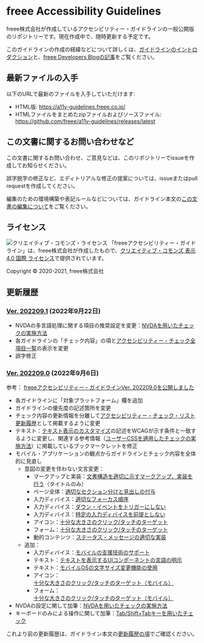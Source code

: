 # freee Accessibility Guidelines

freee株式会社が作成しているアクセシビリティー・ガイドラインの一般公開版のリポジトリーです。現在作成中で、随時更新する予定です。

このガイドラインの作成の経緯などについて詳しくは、[ガイドラインのイントロダクション](https://a11y-guidelines.freee.co.jp/intro/index.html)と、[freee Developers Blogの記事](https://developers.freee.co.jp/entry/a11y-guidelines-202004.0)をご覧ください。

## 最新ファイルの入手

以下のURLで最新のファイルを入手していただけます:

* HTML版: <https://a11y-guidelines.freee.co.jp/>
* HTMLファイルをまとめたzipファイルおよびソースファイル: <https://github.com/freee/a11y-guidelines/releases/latest>

## この文書に関するお問い合わせなど

この文書に関するお問い合わせ、ご意見などは、このリポジトリーでissueを作成してお知らせください。

誤字脱字の修正など、エディトリアルな修正の提案については、issueまたはpull requestを作成してください。

編集のための環境構築や表記ルールなどについては、ガイドライン本文の[この文書の編集について](https://a11y-guidelines.freee.co.jp/intro/contributing.html)をご覧ください。

## ライセンス

![クリエイティブ・コモンズ・ライセンス](https://i.creativecommons.org/l/by/4.0/88x31.png)
「freeeアクセシビリティー・ガイドライン」は、freee株式会社が作成したもので、[クリエイティブ・コモンズ 表示 4.0 国際 ライセンス](http://creativecommons.org/licenses/by/4.0/)で提供されています。

Copyright © 2020-2021, freee株式会社

## 更新履歴

### [Ver. 202209.1](https://github.com/freee/a11y-guidelines/releases/202209.1/) (2022年9月22日)

* NVDAの多言語処理に関する項目の推奨設定を変更：[NVDAを用いたチェックの実施方法](https://a11y-guidelines.freee.co.jp/explanations/screen-reader-check-nvda.html)
* 各ガイドラインの「チェック内容」の項と[アクセシビリティー・チェック全項目一覧](https://a11y-guidelines.freee.co.jp/checks/checklist.html)の表示を変更
* 誤字修正

### [Ver. 202209.0](https://github.com/freee/a11y-guidelines/releases/202209.0/) (2022年9月6日)

参考： [freeeアクセシビリティー・ガイドラインVer. 202209.0を公開しました](https://developers.freee.co.jp/entry/a11y-guidelines-202209.0)

* 各ガイドラインに「対象プラットフォーム」欄を追加
* ガイドラインの優先度の記述箇所を変更
* チェック内容の更新情報を分離して[アクセシビリティー・チェック・リスト更新履歴](https://a11y-guidelines.freee.co.jp/checks/checksheet.html#checksheet-history)として掲載するように変更
* テキスト：[テキスト表示のカスタマイズ](https://a11y-guidelines.freee.co.jp/categories/text.html#gl-text-customize)の記述をWCAGが示す条件と一致するように変更し、関連する参考情報（[ユーザーCSSを適用したチェックの実施方法](https://a11y-guidelines.freee.co.jp/explanations/text-custom-css.html#exp-text-custom-css)）に掲載しているブックマークレットを修正
* モバイル・アプリケーションの観点からガイドラインとチェック内容を全体的に見直し
  - 意図の変更を伴わない文言変更：
    - マークアップと実装：[文書構造を適切に示すマークアップ、実装を行う](https://a11y-guidelines.freee.co.jp/categories/markup.html#gl-markup-semantics)（タイトルのみ）
    - ページ全体：[適切なセクション分けと見出しの付与](https://a11y-guidelines.freee.co.jp/categories/page.html#gl-page-headings)
    - 入力ディバイス：[適切なフォーカス順序](https://a11y-guidelines.freee.co.jp/categories/input_device.html#gl-input-device-focus)
    - 入力ディバイス：[ダウン・イベントをトリガーにしない](https://a11y-guidelines.freee.co.jp/categories/input_device.html#gl-input-device-use-up-event)
    - 入力ディバイス：[特定の入力ディバイスを前提としない](https://a11y-guidelines.freee.co.jp/categories/input_device.html#gl-input-device-independent)
    - アイコン：[十分な大きさのクリック/タッチのターゲット](https://a11y-guidelines.freee.co.jp/categories/icon.html#gl-icon-target-size)
    - フォーム：[十分な大きさのクリック/タッチのターゲット](https://a11y-guidelines.freee.co.jp/categories/form.html#gl-form-target-size)
    - 動的コンテンツ：[ステータス・メッセージの適切な実装](https://a11y-guidelines.freee.co.jp/categories/dynamic_content.html#gl-dynamic-content-status)
  - 追加：
    - 入力ディバイス：[モバイルの支援技術のサポート](https://a11y-guidelines.freee.co.jp/categories/input_device.html#gl-input-device-support-mobile-assistive-tech)
    - テキスト：[テキストを表示するUIコンポーネントの言語の明示](https://a11y-guidelines.freee.co.jp/categories/text.html#gl-text-component-lang)
    - テキスト：[モバイルOSの文字サイズ変更機能の使用](https://a11y-guidelines.freee.co.jp/categories/text.html#gl-text-mobile-enlarge-settings)
    - アイコン：[十分な大きさのクリック/タッチのターゲット（モバイル）](https://a11y-guidelines.freee.co.jp/categories/icon.html#gl-icon-target-size-mobile)
    - フォーム：[十分な大きさのクリック/タッチのターゲット（モバイル）](https://a11y-guidelines.freee.co.jp/categories/form.html#gl-form-target-size-mobile)
* NVDAの設定に関して加筆：[NVDAを用いたチェックの実施方法](https://a11y-guidelines.freee.co.jp/explanations/screen-reader-check-nvda.html#exp-screen-reader-check-nvda)
* キーボードのみによる操作に関して加筆：[Tab/Shift+Tabキーを用いたチェック](https://a11y-guidelines.freee.co.jp/explanations/tab-order-check.html#exp-tab-order-check)

これより前の更新履歴は、ガイドライン本文の[更新履歴の項](https://a11y-guidelines.freee.co.jp/intro/history.html)でご確認ください。
